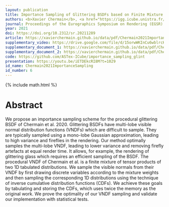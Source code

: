```yaml
---
layout: publication
title: Importance Sampling of Glittering BSDFs based on Finite Mixture Distributions
authors: <b>Xavier Chermain</b>, <a href="https://igg.icube.unistra.fr/index.php/Basile_Sauvage">Basile Sauvage</a>, <a href="https://dpt-info.u-strasbg.fr/~dischler/">Jean-Michel Dischler</a>, and <a href="https://cg.ivd.kit.edu/staff/prof/dachsbacher/mitarbeiter_dachsbacher.php">Carsten Dachsbacher</a>
journal: Proceedings of the Eurographics Symposium on Rendering (EGSR)
year: 2021
doi: https://doi.org/10.2312/sr.20211289
article: https://xavierchermain.github.io/data/pdf/Chermain2021ImportanceSampling.pdf
supplementary_video: https://drive.google.com/file/d/15orwWKInCu6wblrcKzz4CKpZZojuzWPT/view?usp=sharing
supplementary_document_1: https://xavierchermain.github.io/data/pdf/Chermain2021ImportanceSamplingSupplemental1.pdf
supplementary_document_2: https://xavierchermain.github.io/data/pdf/Chermain2021ImportanceSamplingSupplemental2.pdf
code: https://github.com/ASTex-ICube/importance_sampling_glint
presentation: https://youtu.be/iETDEkcRI8M?t=1029
id_name: Chermain2021ImportanceSampling
id_number: 6
---
```

{% include math.html %}

# Abstract

We propose an importance sampling scheme for the procedural glittering BSDF of
Chermain et al. 2020. Glittering BSDFs have multi-lobe visible normal
distribution functions (VNDFs) which are difficult to sample. They are typically
sampled using a mono-lobe Gaussian approximation, leading to high variance and
fireflies in the rendering. Our method optimally samples the multi-lobe VNDF,
leading to lower variance and removing firefly artefacts at equal render time.
It allows, for example, the rendering of glittering glass which requires an
efficient sampling of the BSDF. The procedural VNDF of Chermain et al. is a
finite mixture of tensor products of two 1D tabulated distributions. We sample
the visible normals from their VNDF by first drawing discrete variables
according to the mixture weights and then sampling the corresponding 1D
distributions using the technique of inverse cumulative distribution functions
(CDFs). We achieve these goals by tabulating and storing the CDFs, which uses
twice the memory as the original work. We prove the optimality of our VNDF
sampling and validate our implementation with statistical tests.
